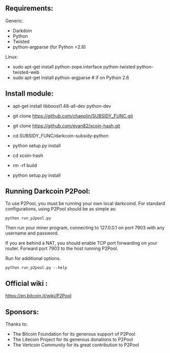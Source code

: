 Requirements:
-------------------------
Generic:
* Darkdoin
* Python 
* Twisted
* python-argparse (for Python =2.6)

Linux:
* sudo apt-get install python-zope.interface python-twisted python-twisted-web
* sudo apt-get install python-argparse # if on Python 2.6


Install module:
-------------------------

* apt-get install libboost1.48-all-dev python-dev


* git clone https://github.com/chaeplin/SUBSIDY_FUNC.git
* git clone https://github.com/evan82/xcoin-hash.git

* cd SUBSIDY_FUNC/darkcoin-subsidy-python
* python setup.py install

* cd xcoin-hash
* rm -rf build
* python setup.py install



Running Darkcoin P2Pool:
-------------------------
To use P2Pool, you must be running your own local darkcoind. For standard
configurations, using P2Pool should be as simple as:

    python run_p2pool.py

Then run your miner program, connecting to 127.0.0.1 on port 7903 with any
username and password.

If you are behind a NAT, you should enable TCP port forwarding on your
router. Forward port 7903 to the host running P2Pool.

Run for additional options.

    python run_p2pool.py --help


Official wiki :
-------------------------
https://en.bitcoin.it/wiki/P2Pool


Sponsors:
-------------------------

Thanks to:
* The Bitcoin Foundation for its generous support of P2Pool
* The Litecoin Project for its generous donations to P2Pool
* The Vertcoin Community for its great contribution to P2Pool

